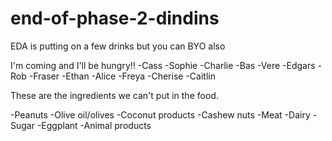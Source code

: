 # end-of-phase-2-dindins

EDA is putting on a few drinks but you can BYO also

I'm coming and I'll be hungry!!
-Cass
-Sophie
-Charlie
-Bas
-Vere
-Edgars
-Rob
-Fraser
-Ethan
-Alice
-Freya
-Cherise
-Caitlin



These are the ingredients we can't put in the food.

-Peanuts
-Olive oil/olives
-Coconut products
-Cashew nuts
-Meat
-Dairy
-Sugar
-Eggplant
-Animal products
